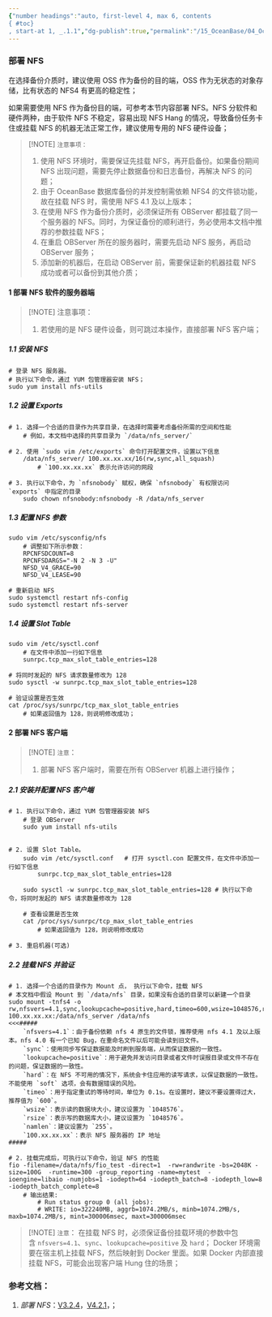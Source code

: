 ```yaml
---
{"number headings":"auto, first-level 4, max 6, contents
{ #toc}
, start-at 1, _.1.1","dg-publish":true,"permalink":"/15_OceanBase/04_OceanBase 安全，高可用，容灾/OceanBase 备份恢复/部署 NFS/","dgPassFrontmatter":true}
---
```



### 部署 NFS

在选择备份介质时，建议使用 OSS 作为备份的目的端，OSS 作为无状态的对象存储，比有状态的 NFS4 有更高的稳定性；

如果需要使用 NFS 作为备份目的端，可参考本节内容部署 NFS。NFS 分软件和硬件两种，由于软件 NFS 不稳定，容易出现 NFS Hang 的情况，导致备份任务卡住或挂载 NFS 的机器无法正常工作，建议使用专用的 NFS 硬件设备；

> [!NOTE] `注意事项：`
> 1. 使用 NFS 环境时，需要保证先挂载 NFS，再开启备份。如果备份期间 NFS 出现问题，需要先停止数据备份和日志备份，再解决 NFS 的问题；
> 2. 由于 OceanBase 数据库备份的并发控制需依赖 NFS4 的文件锁功能，故在挂载 NFS 时，需使用 NFS 4.1 及以上版本；
> 3. 在使用 NFS 作为备份介质时，必须保证所有 OBServer 都挂载了同一个服务器的 NFS。同时，为保证备份的顺利进行，务必使用本文档中推荐的参数挂载 NFS；
> 4. 在重启 OBServer 所在的服务器时，需要先启动 NFS 服务，再启动 OBServer 服务；
> 5. 添加新的机器后，在启动 OBServer 前，需要保证新的机器挂载 NFS 成功或者可以备份到其他介质；



#### 1 部署 NFS 软件的服务器端

> [!NOTE] 注意事项：
> 1. 若使用的是 NFS 硬件设备，则可跳过本操作，直接部署 NFS 客户端；

##### 1.1 安装 NFS
```shell
# 登录 NFS 服务器。
# 执行以下命令，通过 YUM 包管理器安装 NFS；  
sudo yum install nfs-utils    
```

##### 1.2 设置 Exports
```shell
# 1. 选择一个合适的目录作为共享目录，在选择时需要考虑备份所需的空间和性能
	# 例如，本文档中选择的共享目录为 `/data/nfs_server/`

# 2. 使用 `sudo vim /etc/exports` 命令打开配置文件，设置以下信息
	/data/nfs_server/ 100.xx.xx.xx/16(rw,sync,all_squash)
		# `100.xx.xx.xx` 表示允许访问的网段

# 3. 执行以下命令，为 `nfsnobody` 赋权，确保 `nfsnobody` 有权限访问 `exports` 中指定的目录
	sudo chown nfsnobody:nfsnobody -R /data/nfs_server
```

##### 1.3 配置 NFS 参数
```shell
sudo vim /etc/sysconfig/nfs
	# 调整如下所示参数：
	RPCNFSDCOUNT=8
	RPCNFSDARGS="-N 2 -N 3 -U"
	NFSD_V4_GRACE=90
	NFSD_V4_LEASE=90

# 重新启动 NFS
sudo systemctl restart nfs-config
sudo systemctl restart nfs-server
```

##### 1.4 设置 Slot Table
```shell
sudo vim /etc/sysctl.conf
	# 在文件中添加一行如下信息
	sunrpc.tcp_max_slot_table_entries=128

# 将同时发起的 NFS 请求数量修改为 128
sudo sysctl -w sunrpc.tcp_max_slot_table_entries=128

# 验证设置是否生效
cat /proc/sys/sunrpc/tcp_max_slot_table_entries
	# 如果返回值为 128，则说明修改成功；
```


#### 2 部署 NFS 客户端

> [!NOTE] `注意`：
> 1. 部署 NFS 客户端时，需要在所有 OBServer 机器上进行操作；

##### 2.1 安装并配置 NFS 客户端
```shell  
# 1. 执行以下命令，通过 YUM 包管理器安装 NFS
	# 登录 OBServer
    sudo yum install nfs-utils
    
    
# 2. 设置 Slot Table。
	sudo vim /etc/sysctl.conf   # 打开 sysctl.con 配置文件，在文件中添加一行如下信息
		sunrpc.tcp_max_slot_table_entries=128

	sudo sysctl -w sunrpc.tcp_max_slot_table_entries=128 # 执行以下命令，将同时发起的 NFS 请求数量修改为 128

	# 查看设置是否生效
	cat /proc/sys/sunrpc/tcp_max_slot_table_entries  
		# 如果返回值为 128，则说明修改成功
        
# 3. 重启机器(可选)

```

##### 2.2 挂载 NFS 并验证
```shell
# 1. 选择一个合适的目录作为 Mount 点， 执行以下命令，挂载 NFS
# 本文档中假设 Mount 到 `/data/nfs` 目录，如果没有合适的目录可以新建一个目录
sudo mount -tnfs4 -o rw,nfsvers=4.1,sync,lookupcache=positive,hard,timeo=600,wsize=1048576,rsize=1048576,namlen=255 100.xx.xx.xx:/data/nfs_server /data/nfs
<<<#####
	`nfsvers=4.1`：由于备份依赖 nfs 4 原生的文件锁，推荐使用 nfs 4.1 及以上版本。nfs 4.0 有一个已知 Bug，在重命名文件以后可能会读到旧文件。  
	`sync`：使用同步写保证数据能及时刷到服务端，从而保证数据的一致性。
	`lookupcache=positive`：用于避免并发访问目录或者文件时误报目录或文件不存在的问题，保证数据的一致性。
	`hard`：在 NFS 不可用的情况下，系统会卡住应用的读写请求，以保证数据的一致性。不能使用 `soft` 选项，会有数据错误的风险。
	`timeo`：用于指定重试的等待时间，单位为 0.1s。在设置时，建议不要设置得过大，推荐值为 `600`。
	`wsize`：表示读的数据块大小，建议设置为 `1048576`。
	`rsize`：表示写的数据库大小，建议设置为 `1048576`。
	`namlen`：建议设置为 `255`。
	`100.xx.xx.xx`：表示 NFS 服务器的 IP 地址
#####

# 2. 挂载完成后，可执行以下命令，验证 NFS 的性能
fio -filename=/data/nfs/fio_test -direct=1  -rw=randwrite -bs=2048K -size=100G  -runtime=300 -group_reporting -name=mytest  -ioengine=libaio -numjobs=1 -iodepth=64 -iodepth_batch=8 -iodepth_low=8 -iodepth_batch_complete=8
	# 输出结果:
		# Run status group 0 (all jobs):
		# WRITE: io=322240MB, aggrb=1074.2MB/s, minb=1074.2MB/s, maxb=1074.2MB/s, mint=300006msec, maxt=300006msec	
```

> [!NOTE] `注意`：
> 在挂载 NFS 时，必须保证备份挂载环境的参数中包含 `nfsvers=4.1`、`sync`、`lookupcache=positive` 及 `hard`；
> Docker 环境需要在宿主机上挂载 NFS，然后映射到 Docker 里面。如果 Docker 内部直接挂载 NFS，可能会出现客户端 Hung 住的场景；

### 参考文档：
1. *部署 NFS*：[V3.2.4](https://www.oceanbase.com/docs/enterprise-oceanbase-database-cn-10000000000944110)，[V4.2.1](https://www.oceanbase.com/docs/common-oceanbase-database-cn-1000000000218107)，；